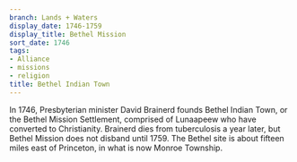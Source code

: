 ```yaml
---
branch: Lands + Waters
display_date: 1746-1759
display_title: Bethel Mission
sort_date: 1746
tags:
- Alliance
- missions
- religion
title: Bethel Indian Town
---
```


In 1746, Presbyterian minister David Brainerd founds Bethel Indian Town, or the Bethel Mission Settlement, comprised of Lunaapeew who have converted to Christianity. Brainerd dies from tuberculosis a year later, but Bethel Mission does not disband until 1759. The Bethel site is about fifteen miles east of Princeton, in what is now Monroe Township.